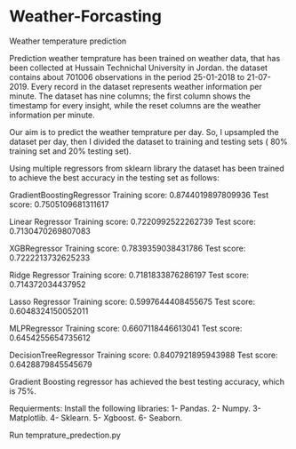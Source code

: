 # Weather-Forcasting
Weather temperature prediction  

Prediction weather temprature has been trained on weather data, that has been collected at Hussain Technichal University in Jordan. the dataset contains about 701006 observations in the period 25-01-2018 to 21-07-2019. Every record in the dataset represents weather information per minute. The dataset has nine columns; the first column shows the timestamp for every insight, while the reset columns are the weather information per minute. 


Our aim is to predict the weather temprature per day. So, I upsampled the dataset per day, then I divided the dataset to training and testing sets ( 80% training set and 20% testing set).

Using multiple regressors from sklearn library the dataset has been trained to achieve the best accuracy in the testing set as follows:

GradientBoostingRegressor
Training score:  0.8744019897809936
Test score:  0.7505109681311617

Linear Regressor
Training score:  0.7220992522262739
Test score:  0.7130470269807083

XGBRegressor
Training score:  0.7839359038431786
Test score:  0.7222213732625233

Ridge Regressor
Training score:  0.7181833876286197
Test score:  0.714372034437952

Lasso Regressor
Training score:  0.5997644408455675
Test score:  0.6048324150052011

MLPRegressor
Training score:  0.6607118446613041
Test score:  0.6454255654735612

DecisionTreeRegressor
Training score:  0.8407921895943988
Test score:  0.6428879845545679

Gradient Boosting regressor has achieved the best testing accuracy, which is 75%.




Requierments: 
Install the following libraries:
1- Pandas.
2- Numpy.
3- Matplotlib.
4- Sklearn.
5- Xgboost.
6- Seaborn.

Run temprature_predection.py 



